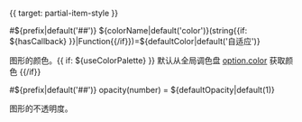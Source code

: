 {{ target: partial-item-style }}

#${prefix|default('##')} ${colorName|default('color')}(string{{if: ${hasCallback} }}|Function{{/if}})=${defaultColor|default('自适应')}

图形的颜色。{{ if: ${useColorPalette} }} 默认从全局调色盘 [option.color](http://echarts.baidu.com/option.html#color) 获取颜色 {{/if}}

#${prefix|default('##')} opacity(number) = ${defaultOpacity|default(1)}

图形的不透明度。

